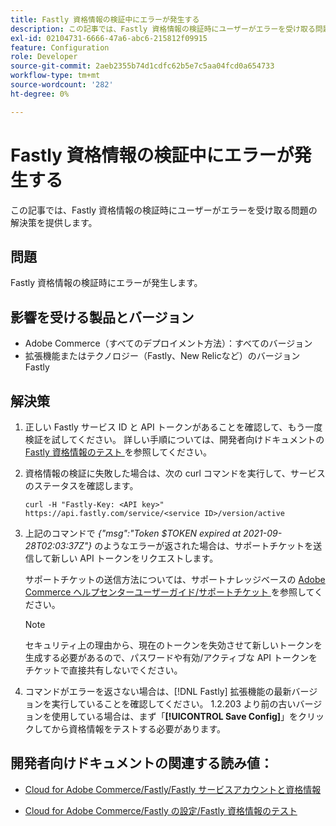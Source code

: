 ```yaml
---
title: Fastly 資格情報の検証中にエラーが発生する
description: この記事では、Fastly 資格情報の検証時にユーザーがエラーを受け取る問題の解決策を提供します。
exl-id: 02104731-6666-47a6-abc6-215812f09915
feature: Configuration
role: Developer
source-git-commit: 2aeb2355b74d1cdfc62b5e7c5aa04fcd0a654733
workflow-type: tm+mt
source-wordcount: '282'
ht-degree: 0%

---
```


# Fastly 資格情報の検証中にエラーが発生する

この記事では、Fastly 資格情報の検証時にユーザーがエラーを受け取る問題の解決策を提供します。

## 問題

Fastly 資格情報の検証時にエラーが発生します。

## 影響を受ける製品とバージョン

* Adobe Commerce（すべてのデプロイメント方法）：すべてのバージョン
* 拡張機能またはテクノロジー（Fastly、New Relicなど）のバージョン Fastly

## 解決策

1. 正しい Fastly サービス ID と API トークンがあることを確認して、もう一度検証を試してください。 詳しい手順については、開発者向けドキュメントの [Fastly 資格情報のテスト ](https://experienceleague.adobe.com/ja/docs/commerce-cloud-service/user-guide/cdn/setup-fastly/fastly-configuration#test-the-fastly-credentials) を参照してください。
1. 資格情報の検証に失敗した場合は、次の curl コマンドを実行して、サービスのステータスを確認します。

   ```curl
   curl -H "Fastly-Key: <API key>" https://api.fastly.com/service/<service ID>/version/active
   ```

1. 上記のコマンドで *{&quot;msg&quot;:&quot;Token $TOKEN expired at 2021-09-28T02:03:37Z&quot;}* のようなエラーが返された場合は、サポートチケットを送信して新しい API トークンをリクエストします。

   サポートチケットの送信方法については、サポートナレッジベースの [Adobe Commerce ヘルプセンターユーザーガイド/サポートチケット ](/help/help-center-guide/help-center/magento-help-center-user-guide.md#support-tickets) を参照してください。

   >[!NOTE]
   >
   >セキュリティ上の理由から、現在のトークンを失効させて新しいトークンを生成する必要があるので、パスワードや有効/アクティブな API トークンをチケットで直接共有しないでください。

1. コマンドがエラーを返さない場合は、[!DNL Fastly] 拡張機能の最新バージョンを実行していることを確認してください。 1.2.203 より前の古いバージョンを使用している場合は、まず「**[!UICONTROL Save Config]**」をクリックしてから資格情報をテストする必要があります。

## 開発者向けドキュメントの関連する読み値：

* [Cloud for Adobe Commerce/Fastly/Fastly サービスアカウントと資格情報 ](https://experienceleague.adobe.com/ja/docs/commerce-cloud-service/user-guide/cdn/fastly#fastly-service-account-and-credentials)

* [Cloud for Adobe Commerce/Fastly の設定/Fastly 資格情報のテスト ](https://experienceleague.adobe.com/ja/docs/commerce-cloud-service/user-guide/cdn/setup-fastly/fastly-configuration#test-the-fastly-credentials)
